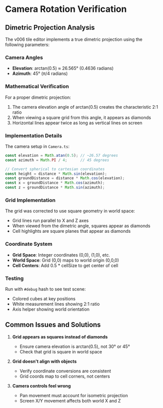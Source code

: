 # Camera Rotation Verification

## Dimetric Projection Analysis

The v006 tile editor implements a true dimetric projection using the following parameters:

### Camera Angles
- **Elevation**: arctan(0.5) ≈ 26.565° (0.4636 radians)
- **Azimuth**: 45° (π/4 radians)

### Mathematical Verification

For a proper dimetric projection:
1. The camera elevation angle of arctan(0.5) creates the characteristic 2:1 ratio
2. When viewing a square grid from this angle, it appears as diamonds
3. Horizontal lines appear twice as long as vertical lines on screen

### Implementation Details

The camera setup in `Camera.ts`:
```typescript
const elevation = Math.atan(0.5); // ~26.57 degrees  
const azimuth = Math.PI / 4;      // 45 degrees

// Convert spherical to cartesian coordinates
const height = distance * Math.sin(elevation);
const groundDistance = distance * Math.cos(elevation);
const x = groundDistance * Math.cos(azimuth);
const z = groundDistance * Math.sin(azimuth);
```

### Grid Implementation

The grid was corrected to use square geometry in world space:
- Grid lines run parallel to X and Z axes
- When viewed from the dimetric angle, squares appear as diamonds
- Cell highlights are square planes that appear as diamonds

### Coordinate System

- **Grid Space**: Integer coordinates (0,0), (1,0), etc.
- **World Space**: Grid (0,0) maps to world origin (0,0,0)
- **Cell Centers**: Add 0.5 * cellSize to get center of cell

### Testing

Run with `#debug` hash to see test scene:
- Colored cubes at key positions
- White measurement lines showing 2:1 ratio
- Axis helper showing world orientation

## Common Issues and Solutions

1. **Grid appears as squares instead of diamonds**
   - Ensure camera elevation is arctan(0.5), not 30° or 45°
   - Check that grid is square in world space

2. **Grid doesn't align with objects**
   - Verify coordinate conversions are consistent
   - Grid coords map to cell corners, not centers

3. **Camera controls feel wrong**
   - Pan movement must account for isometric projection
   - Screen X/Y movement affects both world X and Z